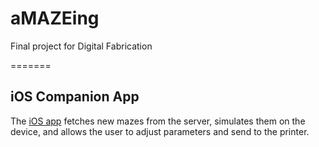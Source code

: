 # aMAZEing
Final project for Digital Fabrication

=======

## iOS Companion App
The [iOS app](https://github.com/eeevanbbb/Maze4Daze) fetches new mazes from the server, simulates them on the device, and allows the user to adjust parameters and send to the printer.
